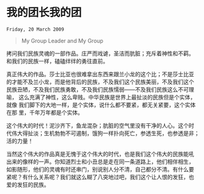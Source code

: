 # 我的团长我的团

`Friday, 20 March 2009`
>
> My Group Leader and My Group

拷问我们民族灵魂的一部作品。庄严而戏谑，圣洁而肮脏；充斥着神性和不羁。
和我们的民族一样，磕磕绊绊的勇往直前。

真正伟大的作品。莎士比亚也很难拿出东西来跟兰小龙的这个比；不是莎士比亚
的才能不及兰小龙，而是他背后的民族，不及我们这个民族美丽，不及我们这个
民族丑陋，不及我们民族勇敢，不及我们民族懦弱——不及我们民族这么不可理喻，
这么充满了神性，这么卑贱。中华民族是世界上最扯淡的民族但是个实体，就像
我们脚下的大地一样，是个实体，说什么都不要紧，都无关紧要，这个实体在那
里，千年万年都是个实体。

这个伟大的时代！泥沙齐下，鱼龙混杂；肮脏的空气里没有干净的人心。这个时
代伟大得扯淡；生机勃勃不可遏制，饿狗一样扑向死亡，参透生死，也参透是非；
活的力量！

当然这个伟大的作品真是无愧于这个伟大的时代，也是我们这个伟大的民族能吼
出来的像样的一声。你知道烈士和小丑总是走在同一条道路上，他们相伴相生，
如影随形，他们的灵魂有时还串门，别说别人分不清，自己都分不清。有什么要
紧呢？有什么关系呢？我们就这么糊了八突地过吧，我们这个让人恨的发狂，也
爱的发狂的民族。

